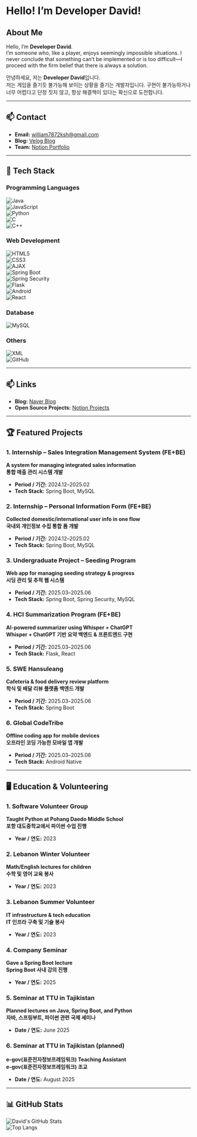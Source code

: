 # Hello! I’m Developer David! 

## About Me  

Hello, I’m **Developer David**.  
I’m someone who, like a player, enjoys seemingly impossible situations. I never conclude that something can’t be implemented or is too difficult—I proceed with the firm belief that there is always a solution.  

안녕하세요, 저는 **Developer David**입니다.  
저는 게임을 즐기듯 불가능해 보이는 상황을 즐기는 개발자입니다. 구현이 불가능하거나 너무 어렵다고 단정 짓지 않고, 항상 해결책이 있다는 확신으로 도전합니다.

---

## 📫 Contact  

- **Email:** [william7872ksh@gmail.com](mailto:william7872ksh@gmail.com)  
- **Blog:** [Velog Blog](https://velog.io/@ksh01p/series)  
- **Team:** [Notion Portfolio](https://lac0236.notion.site/forhim)

---

## 🔧 Tech Stack  

### Programming Languages   
![Java](https://img.shields.io/badge/Java-007396?style=for-the-badge&logo=java&logoColor=white)  
![JavaScript](https://img.shields.io/badge/JavaScript-F7DF1E?style=for-the-badge&logo=javascript&logoColor=black)  
![Python](https://img.shields.io/badge/Python-3776AB?style=for-the-badge&logo=python&logoColor=white)  
![C](https://img.shields.io/badge/C-00599C?style=for-the-badge&logo=c&logoColor=white)  
![C++](https://img.shields.io/badge/C++-00599C?style=for-the-badge&logo=cplusplus&logoColor=white)

### Web Development  
![HTML5](https://img.shields.io/badge/HTML5-E34F26?style=flat-square&logo=html5&logoColor=white)  
![CSS3](https://img.shields.io/badge/CSS3-1572B6?style=flat-square&logo=css3&logoColor=white)  
![AJAX](https://img.shields.io/badge/AJAX-00599C?style=for-the-badge&logo=ajax&logoColor=white)  
![Spring Boot](https://img.shields.io/badge/Spring%20Boot-6DB33F?style=for-the-badge&logo=springboot&logoColor=white)  
![Spring Security](https://img.shields.io/badge/Spring%20Security-6DB33F?style=for-the-badge&logo=springsecurity&logoColor=white)  
![Flask](https://img.shields.io/badge/Flask-000000?style=for-the-badge&logo=flask&logoColor=white)  
![Android](https://img.shields.io/badge/Android-3DDC84?style=for-the-badge&logo=android&logoColor=white)  
![React](https://img.shields.io/badge/React-61DAFB?style=for-the-badge&logo=react&logoColor=black)

### Database    
![MySQL](https://img.shields.io/badge/MySQL-4479A1?style=for-the-badge&logo=mysql&logoColor=white)

### Others  
![XML](https://img.shields.io/badge/XML-FF6600?style=for-the-badge&logo=xml&logoColor=white)  
![GitHub](https://img.shields.io/badge/GitHub-181717?style=for-the-badge&logo=github&logoColor=white)

---

## 📫 Links  

- **Blog:** [Naver Blog](https://blog.naver.com/factory_ksh)  
- **Open Source Projects:** [Notion Projects](https://lac0236.notion.site/forhim)

---

## 🏆 Featured Projects  

### 1. Internship – Sales Integration Management System (FE+BE)  
**A system for managing integrated sales information**  
**통합 매출 관리 시스템 개발**  
- **Period / 기간:** 2024.12–2025.02  
- **Tech Stack:** Spring Boot, MySQL

### 2. Internship – Personal Information Form (FE+BE)  
**Collected domestic/international user info in one flow**  
**국내외 개인정보 수집 통합 폼 개발**  
- **Period / 기간:** 2024.12–2025.02  
- **Tech Stack:** Spring Boot, MySQL

### 3. Undergraduate Project – Seeding Program  
**Web app for managing seeding strategy & progress**  
**시딩 관리 및 추적 웹 시스템**  
- **Period / 기간:** 2025.03–2025.06  
- **Tech Stack:** Spring Boot, Spring Security, MySQL

### 4. HCI Summarization Program (FE+BE)  
**AI-powered summarizer using Whisper + ChatGPT**  
**Whisper + ChatGPT 기반 요약 백엔드 & 프론트엔드 구현**  
- **Period / 기간:** 2025.03–2025.06  
- **Tech Stack:** Flask, React

### 5. SWE Hansuleang  
**Cafeteria & food delivery review platform**  
**학식 및 배달 리뷰 플랫폼 백엔드 개발**  
- **Period / 기간:** 2025.03–2025.06  
- **Tech Stack:** Spring Boot

### 6. Global CodeTribe  
**Offline coding app for mobile devices**  
**오프라인 코딩 가능한 모바일 앱 개발**  
- **Period / 기간:** 2025.03–2025.06  
- **Tech Stack:** Android Native

---

## 🖥️ Education & Volunteering  

### 1. Software Volunteer Group  
**Taught Python at Pohang Daedo Middle School**  
**포항 대도중학교에서 파이썬 수업 진행**  
- **Year / 연도:** 2023

### 2. Lebanon Winter Volunteer  
**Math/English lectures for children**  
**수학 및 영어 교육 봉사**  
- **Year / 연도:** 2023

### 3. Lebanon Summer Volunteer  
**IT infrastructure & tech education**  
**IT 인프라 구축 및 기술 봉사**  
- **Year / 연도:** 2023

### 4. Company Seminar  
**Gave a Spring Boot lecture**  
**Spring Boot 사내 강의 진행**  
- **Year / 연도:** 2025

### 5. Seminar at TTU in Tajikistan  
**Planned lectures on Java, Spring Boot, and Python**  
**자바, 스프링부트, 파이썬 관련 국제 세미나**  
- **Date / 연도:** June 2025

### 6. Seminar at TTU in Tajikistan (planned)  
**e-gov(표준전자정보프레임워크) Teaching Assistant**  
**e-gov(표준전자정보프레임워크) 조교**  
- **Date / 연도:** August 2025

---

## 📊 GitHub Stats  

![David's GitHub Stats](https://github-readme-stats.vercel.app/api?username=ksh01p&show_icons=true&theme=radical)  
![Top Langs](https://github-readme-stats.vercel.app/api/top-langs/?username=ksh01p&layout=compact&theme=radical)
